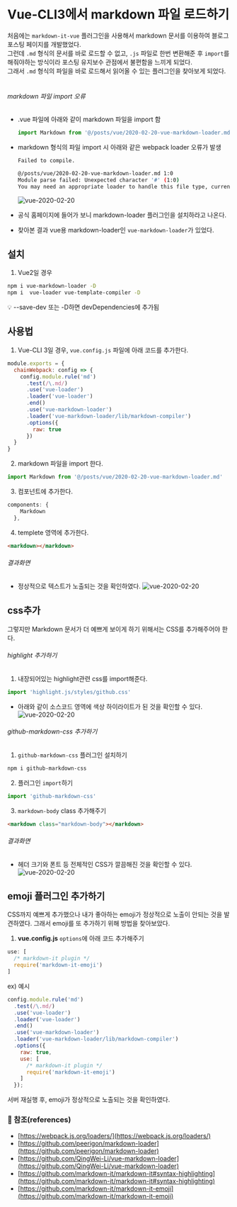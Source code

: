 # Vue-CLI3에서 markdown 파일 로드하기
처음에는 `markdown-it-vue` 플러그인을 사용해서 markdown 문서를 이용하여 블로그 포스팅 페이지를 개발했었다.<br/>
그런데 `.md` 형식의 문서를 바로 로드할 수 없고, `.js` 파일로 한번 변환해준 후 `import`를 해줘야하는 방식이라 포스팅 유지보수 관점에서 불편함을 느끼게 되었다. <br/>
그래서 `.md` 형식의 파일을 바로 로드해서 읽어올 수 있는 플러그인을 찾아보게 되었다.<br/>
<br/>

###### markdown 파일 import 오류
- .vue 파일에 아래와 같이 markdown 파일을 import 함
  ```js
  import Markdown from '@/posts/vue/2020-02-20-vue-markdown-loader.md'
  ```

- markdown 형식의 파일 import 시 아래와 같은 webpack loader 오류가 발생
  ``` bash
  Failed to compile.

  @/posts/vue/2020-02-20-vue-markdown-loader.md 1:0
  Module parse failed: Unexpected character '#' (1:0)
  You may need an appropriate loader to handle this file type, currently no loaders are configured to process this file. See https://webpack.js.org/concepts#loaders
  ```
  ![vue-2020-02-20](/posts/images/vue/vue-2020-02-20-01.jpg)

- 공식 홈페이지에 들어가 보니 markdown-loader 플러그인을 설치하라고 나온다.
- 찾아본 결과 vue용 markdown-loader인 `vue-markdown-loader`가 있었다.



## 설치
1. Vue2일 경우
  ``` bash
  npm i vue-markdown-loader -D
  npm i  vue-loader vue-template-compiler -D
  ```
  :bulb: --save-dev 또는 -D하면 devDependencies에 추가됨

## 사용법
1. Vue-CLI 3일 경우, `vue.config.js` 파일에 아래 코드를 추가한다.

  ```js
  module.exports = {
    chainWebpack: config => {
      config.module.rule('md')
        .test(/\.md/)
        .use('vue-loader')
        .loader('vue-loader')
        .end()
        .use('vue-markdown-loader')
        .loader('vue-markdown-loader/lib/markdown-compiler')
        .options({
          raw: true
        })
    }
  }
  ```
2. markdown 파일을 import 한다.
  ```js
  import Markdown from '@/posts/vue/2020-02-20-vue-markdown-loader.md'
  ```
3. 컴포넌트에 추가한다.
  ```js
  components: {
      Markdown
    },
  ```
4. templete 영역에 추가한다.
  ```html
  <markdown></markdown>
  ```

###### 결과화면
  - 정상적으로 텍스트가 노출되는 것을 확인하였다.
  ![vue-2020-02-20](/posts/images/vue/vue-2020-02-20-02.jpg)

## css추가
그렇지만 Markdown 문서가 더 예쁘게 보이게 하기 위해서는 CSS를 추가해주어야 한다.

###### highlight 추가하기
1. 내장되어있는 highlight관련 css를 import해준다.
  ```js
  import 'highlight.js/styles/github.css'
  ```
  * 아래와 같이 소스코드 영역에 색상 하이라이트가 된 것을 확인할 수 있다.
  ![vue-2020-02-20](/posts/images/vue/vue-2020-02-20-03.jpg)

###### github-markdown-css 추가하기
1. `github-markdown-css` 플러그인 설치하기
``` bash
npm i github-markdown-css
```
2. 플러그인 `import`하기
```js
import 'github-markdown-css'
```
3. `markdown-body` class 추가해주기
```html
<markdown class="markdown-body"></markdown>
```

###### 결과화면
  - 헤더 크기와 폰트 등 전체적인 CSS가 깔끔해진 것을 확인할 수 있다.
  ![vue-2020-02-20](/posts/images/vue/vue-2020-02-20-04.jpg)

## emoji 플러그인 추가하기
CSS까지 예쁘게 추가했으나 내가 좋아하는 emoji가 정상적으로 노출이 안되는 것을 발견하였다.
그래서 emoji를 또 추가하기 위해 방법을 찾아보았다.

1. **vue.config.js** `options`에 아래 코드 추가해주기
  ```js
  use: [
    /* markdown-it plugin */
    require('markdown-it-emoji')
  ]
  ```
  ex) 예시
  ```js
  config.module.rule('md')
    .test(/\.md/)
    .use('vue-loader')
    .loader('vue-loader')
    .end()
    .use('vue-markdown-loader')
    .loader('vue-markdown-loader/lib/markdown-compiler')
    .options({
      raw: true,
      use: [
        /* markdown-it plugin */
        require('markdown-it-emoji')
      ]
    });
  ```

서버 재실행 후, emoji가 정상적으로 노출되는 것을 확인하였다.

### :bookmark_tabs: 참조(references)
- [https://webpack.js.org/loaders/](https://webpack.js.org/loaders/)
- [https://github.com/peerigon/markdown-loader](https://github.com/peerigon/markdown-loader)
- [https://github.com/QingWei-Li/vue-markdown-loader](https://github.com/QingWei-Li/vue-markdown-loader)
- [https://github.com/markdown-it/markdown-it#syntax-highlighting](https://github.com/markdown-it/markdown-it#syntax-highlighting)
- [https://github.com/markdown-it/markdown-it-emoji](https://github.com/markdown-it/markdown-it-emoji)